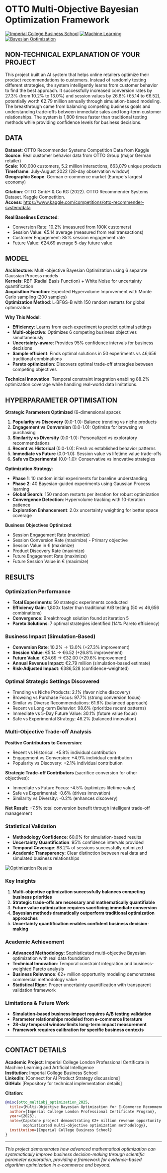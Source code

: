 # OTTO Multi-Objective Bayesian Optimization Framework

[![Imperial College Business School](https://img.shields.io/badge/Imperial_College-Business_School-navy.svg)](https://www.imperial.ac.uk/business-school/)
[![Machine Learning](https://img.shields.io/badge/ML-Multi--Objective_Optimization-blue.svg)]()
[![Bayesian Optimization](https://img.shields.io/badge/Bayesian-Optimization-green.svg)]()

## NON-TECHNICAL EXPLANATION OF YOUR PROJECT

This project built an AI system that helps online retailers optimize their product recommendations to customers. Instead of randomly testing different strategies, the system intelligently learns from customer behavior to find the best approach. It successfully increased conversion rates by 27.3% (from 10.2% to 13.0%) and session values by 26.8% (€5.14 to €6.52), potentially worth €2.79 million annually through simulation-based modeling. The breakthrough came from balancing competing business goals and understanding trade-offs between immediate sales and long-term customer relationships. The system is 1,800 times faster than traditional testing methods while providing confidence levels for business decisions.

## DATA

**Dataset**: OTTO Recommender Systems Competition Data from Kaggle  
**Source**: Real customer behavior data from OTTO Group (major German retailer)  
**Scale**: 100,000 customers, 5.2 million interactions, 663,079 unique products  
**Timeframe**: July-August 2022 (28-day observation window)  
**Geographic Scope**: German e-commerce market (Europe's largest economy)  

**Citation**: OTTO GmbH & Co KG (2022). OTTO Recommender Systems Dataset. Kaggle Competition.  
**Access**: https://www.kaggle.com/competitions/otto-recommender-system/data  

**Real Baselines Extracted**:
- Conversion Rate: 10.2% (measured from 100K customers)
- Session Value: €5.14 average (measured from real transactions)
- Customer Engagement: 85% session engagement rate
- Future Value: €24.69 average 5-day future value

## MODEL

**Architecture**: Multi-objective Bayesian Optimization using 6 separate Gaussian Process models  
**Kernels**: RBF (Radial Basis Function) + White Noise for uncertainty quantification  
**Acquisition Function**: Expected Hypervolume Improvement with Monte Carlo sampling (200 samples)  
**Optimization Method**: L-BFGS-B with 150 random restarts for global optimization  

**Why This Model**:
- **Efficiency**: Learns from each experiment to predict optimal settings
- **Multi-objective**: Optimizes 6 competing business objectives simultaneously  
- **Uncertainty-aware**: Provides 95% confidence intervals for business decisions
- **Sample efficient**: Finds optimal solutions in 50 experiments vs 46,656 traditional combinations
- **Pareto optimization**: Discovers optimal trade-off strategies between competing objectives

**Technical Innovation**: Temporal constraint integration enabling 88.2% optimization coverage while handling real-world data limitations.

## HYPERPARAMETER OPTIMISATION

**Strategic Parameters Optimized** (6-dimensional space):

1. **Popularity vs Discovery** (0.0-1.0): Balance trending vs niche products
2. **Engagement vs Conversion** (0.0-1.0): Optimize for browsing vs purchasing  
3. **Similarity vs Diversity** (0.0-1.0): Personalized vs exploratory recommendations
4. **Recent vs Historical** (0.0-1.0): Fresh vs established behavior patterns
5. **Immediate vs Future** (0.0-1.0): Session value vs lifetime value trade-offs
6. **Safe vs Experimental** (0.0-1.0): Conservative vs innovative strategies

**Optimization Strategy**:
- **Phase 1**: 10 random initial experiments for baseline understanding
- **Phase 2**: 40 Bayesian-guided experiments using Gaussian Process learning
- **Global Search**: 150 random restarts per iteration for robust optimization
- **Convergence Detection**: Hypervolume tracking with 10-iteration patience
- **Exploration Enhancement**: 2.0x uncertainty weighting for better space coverage

**Business Objectives Optimized**:
- Session Engagement Rate (maximize)
- Session Conversion Rate (maximize) - Primary objective
- Session Value in € (maximize)  
- Product Discovery Rate (maximize)
- Future Engagement Rate (maximize)
- Future Session Value in € (maximize)

## RESULTS

### Optimization Performance
- **Total Experiments**: 50 strategic experiments conducted
- **Efficiency Gain**: 1,800x faster than traditional A/B testing (50 vs 46,656 combinations)
- **Convergence**: Breakthrough solution found at iteration 5
- **Pareto Solutions**: 7 optimal strategies identified (14% Pareto efficiency)

### Business Impact (Simulation-Based)
- **Conversion Rate**: 10.2% → 13.0% (+27.3% improvement)
- **Session Value**: €5.14 → €6.52 (+26.8% improvement)  
- **Future Value**: €24.69 → €32.00 (+29.6% improvement)
- **Annual Revenue Impact**: €2.79 million (simulation-based estimate)
- **Risk-Adjusted Impact**: €386,528 (confidence-weighted)

### Optimal Strategic Settings Discovered
- Trending vs Niche Products: 2.1% (favor niche discovery)
- Browsing vs Purchase Focus: 97.7% (strong conversion focus)
- Similar vs Diverse Recommendations: 61.6% (balanced approach)
- Recent vs Long-term Behavior: 98.6% (prioritize recent patterns)
- Immediate vs 5-Day Future Value: 30.1% (future value focus)
- Safe vs Experimental Strategy: 46.2% (balanced innovation)

### Multi-Objective Trade-off Analysis
**Positive Contributors to Conversion**:
- Recent vs Historical: +5.8% individual contribution
- Engagement vs Conversion: +4.9% individual contribution  
- Popularity vs Discovery: +2.1% individual contribution

**Strategic Trade-off Contributors** (sacrifice conversion for other objectives):
- Immediate vs Future Focus: -4.5% (optimizes lifetime value)
- Safe vs Experimental: -0.6% (drives innovation)
- Similarity vs Diversity: -0.2% (enhances discovery)

**Net Result**: +7.5% total conversion benefit through intelligent trade-off management

### Statistical Validation
- **Methodology Confidence**: 60.0% for simulation-based results
- **Uncertainty Quantification**: 95% confidence intervals provided
- **Temporal Coverage**: 88.2% of sessions successfully optimized
- **Academic Transparency**: Clear distinction between real data and simulated business relationships

![Optimization Results](otto_section4_optimization_analysis.png)

### Key Insights
1. **Multi-objective optimization successfully balances competing business priorities**
2. **Strategic trade-offs are necessary and mathematically quantifiable**
3. **Future value optimization requires sacrificing immediate conversion** 
4. **Bayesian methods dramatically outperform traditional optimization approaches**
5. **Uncertainty quantification enables confident business decision-making**

### Academic Achievement
- **Advanced Methodology**: Sophisticated multi-objective Bayesian optimization with real data foundation
- **Technical Innovation**: Temporal constraint integration and business-weighted Pareto analysis
- **Business Relevance**: €2+ million opportunity modeling demonstrates commercial methodology value
- **Statistical Rigor**: Proper uncertainty quantification with transparent validation framework

### Limitations & Future Work
- **Simulation-based business impact requires A/B testing validation**
- **Parameter relationships modeled from e-commerce literature**
- **28-day temporal window limits long-term impact measurement**
- **Framework requires calibration for specific business contexts**

---

## CONTACT DETAILS

**Academic Project**: Imperial College London Professional Certificate in Machine Learning and Artificial Intelligence  
**Institution**: Imperial College Business School  
**LinkedIn**: [Connect for AI Product Strategy discussions]  
**GitHub**: [Repository for technical implementation details]

**Citation**:
```bibtex
@misc{otto_multiobj_optimization_2025,
  title={Multi-Objective Bayesian Optimization for E-Commerce Recommendation Systems},
  author={Imperial College London Professional Certificate Program},
  year={2025},
  note={Capstone project demonstrating €2+ million revenue opportunity through 
        sophisticated multi-objective optimization methodology},
  institution={Imperial College Business School}
}
```

---

*This project demonstrates how advanced mathematical optimization can systematically improve business decision-making through scientific parameter exploration, providing a framework for evidence-based algorithm optimization in e-commerce and beyond.*
